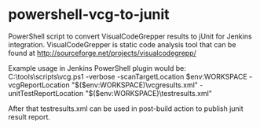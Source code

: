 # powershell-vcg-to-junit
PowerShell script to convert VisualCodeGrepper results to jUnit for Jenkins integration.
VisualCodeGrepper is static code analysis tool that can be found at http://sourceforge.net/projects/visualcodegrepp/

Example usage in Jenkins PowerShell plugin would be:
C:\tools\scripts\vcg.ps1 -verbose -scanTargetLocation $env:WORKSPACE -vcgReportLocation "$($env:WORKSPACE)\vcgresults.xml" -unitTestReportLocation "$($env:WORKSPACE)\testresults.xml"

After that testresults.xml can be used in post-build action to publish junit result report.